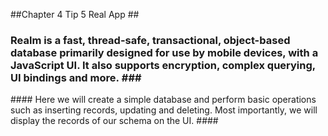 ##Chapter 4 Tip 5 Real App ##
### Realm is a fast, thread-safe, transactional, object-based database primarily designed for use by mobile devices, with a JavaScript UI.  It also supports encryption, complex querying, UI bindings and more. ###

#### Here we will create a simple database and perform basic operations such as inserting records, updating and deleting.  Most importantly, we will display the records of our schema on the UI. ####
